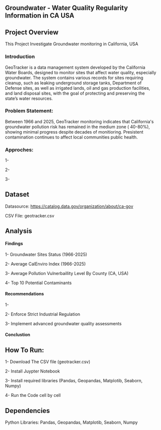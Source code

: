 
## Groundwater - Water Quality Regularity Information in CA USA 

## Project Overview
This Project Investigate Groundwater monitoring in California, USA

### Introduction 
GeoTracker is a data management system developed by the California Water Boards, designed to monitor sites that affect water quality, especially groundwater. The system contains various records for sites requiring cleanup, such as leaking underground storage tanks, Department of Defense sites, as well as irrigated lands, oil and gas production facilities, and land disposal sites, with the goal of protecting and preserving the state’s water resources.

### Problem Statement: 

Between 1966 and 2025, GeoTracker monitoring indicates that California's groundwater pollution risk has remained in the medium zone ( 40-80%), showing minimal progress despite decades of monitioring. Presistent contamination continues to affect local communities public health. 

### Approches:
1-

2-

3-

## Dataset
Datasource: https://catalog.data.gov/organization/about/ca-gov

CSV File: geotracker.csv

## Analysis


#### Findings
1- Groundwater Sites Status (1966-2025)

2- Average CalEnviro Index (1966-2025)

3- Average Pollution Vulnerbaillity Level By County (CA, USA)

4- Top 10 Potential Contaminants 

#### Recommendations 

1- 

2- Enforce Strict Industrial Regulation 

3- Implement advanced groundwater quality assessments 

#### Conclustion 


## How To Run:
1- Download The CSV file (geotracker.csv)

2- Install Juypter Notebook

3- Install required libraries (Pandas, Geopandas, Matplotib, Seaborn, Numpy)

4- Run the Code cell by cell

## Dependencies
Python Libraries: Pandas, Geopandas, Matplotib, Seaborn, Numpy
